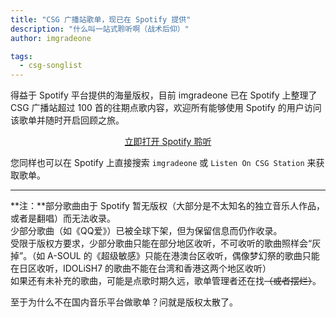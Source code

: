 ```yaml
---
title: "CSG 广播站歌单，现已在 Spotify 提供"
description: "什么叫一站式聆听啊（战术后仰）"
author: imgradeone

tags:
  - csg-songlist
---
```


得益于 Spotify 平台提供的海量版权，目前 imgradeone 已在 Spotify 上整理了 CSG 广播站超过 100 首的往期点歌内容，欢迎所有能够使用 Spotify 的用户访问该歌单并随时开启回顾之旅。

<div style="text-align: center">
  <p><a rel="nofollow noopener noreferrer" target="_blank" href="https://open.spotify.com/playlist/5TL2SJ5wauDfccN9AJqdLI?si=0534eeb3fa0b4cd6" class="button">立即打开 Spotify 聆听</a></p>
</div>

您同样也可以在 Spotify 上直接搜索 `imgradeone` 或 `Listen On CSG Station` 来获取歌单。

---

**注：**部分歌曲由于 Spotify 暂无版权（大部分是不太知名的独立音乐人作品，或者是翻唱）而无法收录。  
少部分歌曲（如《QQ爱》）已被全球下架，但为保留信息而仍作收录。  
受限于版权方要求，少部分歌曲只能在部分地区收听，不可收听的歌曲照样会“灰掉”。（如 A-SOUL 的《超级敏感》只能在港澳台区收听，偶像梦幻祭的歌曲只能在日区收听，IDOLiSH7 的歌曲不能在台湾和香港这两个地区收听）  
如果还有未补充的歌曲，可能是点歌时期久远，歌单管理者还在找~~（或者摆烂）~~。

至于为什么不在国内音乐平台做歌单？问就是版权太散了。
